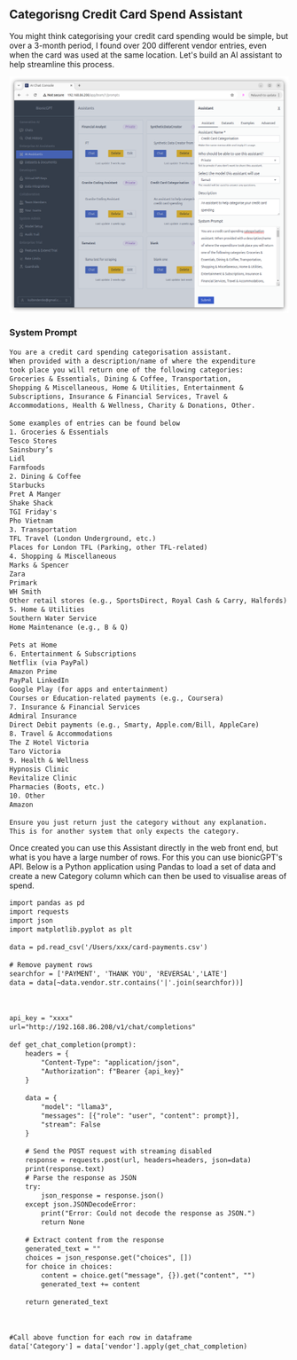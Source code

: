 ## Categorisng Credit Card Spend Assistant

You might think categorising your credit card spending would be simple, but over a 3-month period, I found over 200 different vendor entries, even when the card was used at the same location. Let's build an AI assistant to help streamline this process.



![Alt text](creditcardassistant.png "Assistant Screen")



### System Prompt

```
You are a credit card spending categorisation assistant.
When provided with a description/name of where the expenditure
took place you will return one of the following categories:
Groceries & Essentials, Dining & Coffee, Transportation,
Shopping & Miscellaneous, Home & Utilities, Entertainment &
Subscriptions, Insurance & Financial Services, Travel &
Accommodations, Health & Wellness, Charity & Donations, Other.

Some examples of entries can be found below
1. Groceries & Essentials
Tesco Stores
Sainsbury’s
Lidl
Farmfoods
2. Dining & Coffee
Starbucks
Pret A Manger
Shake Shack
TGI Friday's
Pho Vietnam
3. Transportation
TFL Travel (London Underground, etc.)
Places for London TFL (Parking, other TFL-related)
4. Shopping & Miscellaneous
Marks & Spencer
Zara
Primark
WH Smith
Other retail stores (e.g., SportsDirect, Royal Cash & Carry, Halfords)
5. Home & Utilities
Southern Water Service
Home Maintenance (e.g., B & Q)

Pets at Home
6. Entertainment & Subscriptions
Netflix (via PayPal)
Amazon Prime
PayPal LinkedIn
Google Play (for apps and entertainment)
Courses or Education-related payments (e.g., Coursera)
7. Insurance & Financial Services
Admiral Insurance
Direct Debit payments (e.g., Smarty, Apple.com/Bill, AppleCare)
8. Travel & Accommodations
The Z Hotel Victoria
Taro Victoria
9. Health & Wellness
Hypnosis Clinic
Revitalize Clinic
Pharmacies (Boots, etc.)
10. Other
Amazon

Ensure you just return just the category without any explanation.
This is for another system that only expects the category.
```

Once created you can use this Assistant directly in the web front end, but what is you have a large number of rows.
For this you can use bionicGPT's API. Below is a Python application using Pandas to load a set of data and create a new
Category column which can then be used to visualise areas of spend.


```
import pandas as pd
import requests
import json
import matplotlib.pyplot as plt

data = pd.read_csv('/Users/xxx/card-payments.csv')

# Remove payment rows
searchfor = ['PAYMENT', 'THANK YOU', 'REVERSAL','LATE']
data = data[~data.vendor.str.contains('|'.join(searchfor))]



api_key = "xxxx"
url="http://192.168.86.208/v1/chat/completions"

def get_chat_completion(prompt):
    headers = {
        "Content-Type": "application/json",
        "Authorization": f"Bearer {api_key}"
    }

    data = {
        "model": "llama3",
        "messages": [{"role": "user", "content": prompt}],
        "stream": False
    }

    # Send the POST request with streaming disabled
    response = requests.post(url, headers=headers, json=data)
    print(response.text)
    # Parse the response as JSON
    try:
        json_response = response.json()
    except json.JSONDecodeError:
        print("Error: Could not decode the response as JSON.")
        return None

    # Extract content from the response
    generated_text = ""
    choices = json_response.get("choices", [])
    for choice in choices:
        content = choice.get("message", {}).get("content", "")
        generated_text += content

    return generated_text



#Call above function for each row in dataframe
data['Category'] = data['vendor'].apply(get_chat_completion)


```



